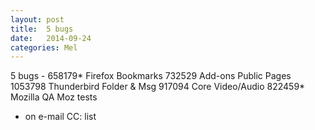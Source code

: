 ```yaml
---
layout: post
title:  5 bugs
date:   2014-09-24
categories: Mel
---
```





5 bugs -
658179* Firefox Bookmarks
732529 Add-ons  Public Pages
1053798 Thunderbird Folder & Msg
917094 Core Video/Audio
822459* Mozilla QA  Moz tests

* on e-mail CC: list
